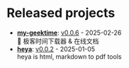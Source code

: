 # Released projects



<!-- recent_releases starts -->
* **[my-geektime](https://github.com/zkep/my-geektime)**: [v0.0.6](https://github.com/zkep/my-geektime/releases/tag/v0.0.6) - 2025-02-26
<br>👏 极客时间下载器 & 在线文档
* **[heya](https://github.com/zkep/heya)**: [v0.0.2](https://github.com/zkep/heya/releases/tag/v0.0.2) - 2025-01-05
<br>heya is html, markdown to pdf tools
<!-- recent_releases ends -->